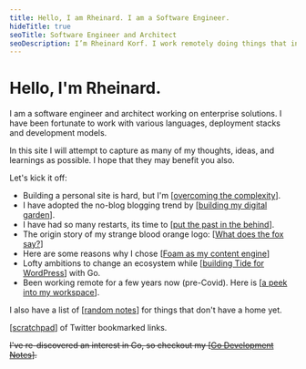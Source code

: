 ```yaml
---
title: Hello, I am Rheinard. I am a Software Engineer.
hideTitle: true
seoTitle: Software Engineer and Architect
seoDescription: I’m Rheinard Korf. I work remotely doing things that interest me.
---
```


# Hello, I'm Rheinard.

I am a software engineer and architect working on enterprise solutions. I have been fortunate to work with various languages, deployment stacks and development models.

In this site I will attempt to capture as many of my thoughts, ideas, and learnings as possible. I hope that they may benefit you also.

Let's kick it off:

* Building a personal site is hard, but I'm [[overcoming the complexity]].
* I have adopted the no-blog blogging trend by [[building my digital garden]].
* I have had so many restarts, its time to [[put the past in the behind]].
* The origin story of my strange blood orange logo: [[What does the fox say?]]
* Here are some reasons why I chose [[Foam as my content engine]]
* Lofty ambitions to change an ecosystem while [[building Tide for WordPress]] with Go.
* Been working remote for a few years now (pre-Covid). Here is [[a peek into my workspace]].
<!-- * My notes on [[Building for Web3]]. -->
<!-- * How I started [[building a digital garden with vscode and 11ty]]. -->
<!-- * When the SDK is outdate, maybe you can [[use WordPress as a trusted proxy for an existing API]]. -->
<!-- * [[Developing communication tools for schools]] almost sent me down the gurgler. -->
<!-- * Things would've been so much easier had I known about [[domain-driven development]]. -->
<!-- * If you're not careful you might find yourself [[building an Intranet with WordPress Multisite]]. -->

I also have a list of [[random notes]] for things that don't have a home yet.

[[scratchpad]] of Twitter bookmarked links.

~~I've re-discovered an interest in Go, so checkout my [[Go Development Notes]].~~



[//begin]: # "Autogenerated link references for markdown compatibility"
[overcoming the complexity]: overcoming-the-complexity "overcoming the complexity"
[building my digital garden]: building-my-digital-garden "building my digital garden"
[put the past in the behind]: put-the-past-in-the-behind "put the past in the behind"
[What does the fox say?]: what-does-the-fox-say "What does the fox say?"
[Foam as my content engine]: foam-as-my-content-engine "Foam as my content engine"
[building Tide for WordPress]: building-tide-for-wordpress "building Tide for WordPress"
[a peek into my workspace]: a-peek-into-my-workspace "a peek into my workspace"
[Building for Web3]: building-for-web3 "Building for Web3"
[building a digital garden with vscode and 11ty]: building-a-digital-garden-with-vscode-and-11ty "building a digital garden with vscode and 11ty"
[use WordPress as a trusted proxy for an existing API]: use-wordpress-as-a-trusted-proxy-for-an-existing-api "use WordPress as a trusted proxy for an existing API"
[Developing communication tools for schools]: developing-communication-tools-for-schools "Developing communication tools for schools"
[domain-driven development]: domain-driven-development "domain-driven development"
[building an Intranet with WordPress Multisite]: building-an-intranet-with-wordpress-multisite "building an Intranet with WordPress Multisite"
[random notes]: random-notes "random notes"
[scratchpad]: scratchpad "scratchpad"
[Go Development Notes]: go-development-notes "Go Development Notes"
[//end]: # "Autogenerated link references"